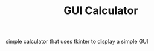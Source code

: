 ---
file_name: https://github.com/thisisnich/dibzzpython/blob/main/beginner/calculatorGui.py
title: GUI Calculator
body: simple calculator that uses tkinter to display a simple GUI
---